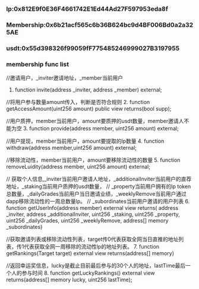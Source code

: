 ### lp:0x812E9f0E36F4661742E1Ed44Ad27F597953eda8f
### Membership:0x6b21acf565c6b36B624bc9d4BF006Bd0a2a325AE
### usdt:0x55d398326f99059fF775485246999027B3197955

### membership func list
//邀请用户，_inviter邀请地址，_member当前用户
1. function invite(address _inviter, address _member) external;

//将用户参与数量amount传入，判断是否符合规则
2. function getAccessAmount(uint256 amount) public view returns(bool supp);

//用户质押，member当前用户，amount要质押的usdt数量，member邀请人不能为空
3. function provide(address member, uint256 amount) external;

//用户提现，member当前用户，amount要提取的lp数量
4. function withdraw(address member,uint256 amount) external;

//移除流动性，member当前用户，amount要移除流动性的数量
5. function removeLuidity(address member, uint256 amount) external;

// 获取个人信息,_inviter当前用户邀请人地址，_additionalInviter当前用户的直荐地址，_staking当前用户质押的usdt数量，
// _property当前用户拥有的lp token总数量，_dailyGrades当前用户当日邀请业绩，_weeklyRemove当前用户通过dapp移除流动性的一周总数量lp。
// _subordinates当前用户邀请的用户列表
6. function getUserInfo(address member) external view returns(
        address _inviter,
        address _additionalInviter,
        uint256 _staking, 
        uint256 _property,
        uint256 _dailyGrades,
        uint256 _weeklyRemove,
        address[] memory _subordinates)

//获取邀请列表或移除流动性列表，target传0代表获取全网当日直推的地址列表，传1代表获取全网一周移除的流动性lp的地址列表。
7. function getRankings(Target target) external view returns(address[] memory)

//返回幸运奖信息，lucky是截止目前最后参与的30个人的地址，lastTime最后一个人的参与时间
8. function getLuckyRankings() external view returns(address[] memory lucky, uint256 lastTime);